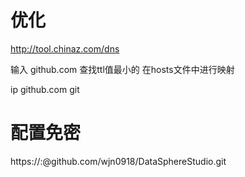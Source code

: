 # 优化

http://tool.chinaz.com/dns

输入 github.com  查找ttl值最小的 在hosts文件中进行映射

ip github.com git

# 配置免密

https://<username>:<passwd>@github.com/wjn0918/DataSphereStudio.git